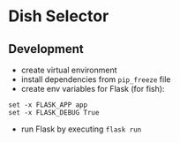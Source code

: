 # Dish Selector

## Development
- create virtual environment
- install dependencies from `pip_freeze` file
- create env variables for Flask (for fish):
```
set -x FLASK_APP app
set -x FLASK_DEBUG True
```
- run Flask by executing `flask run`